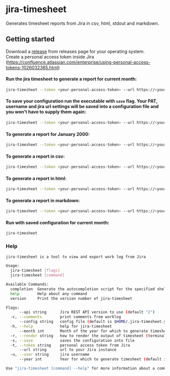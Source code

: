 # jira-timesheet

Generates timesheet reports from Jira in csv, html, stdout and markdown.  

## Getting started
Download a [release](https://github.com/sunspinx/jira-timesheet/releases) from releases page for your operating system.  
Create a personal access token inside Jira (https://confluence.atlassian.com/enterprise/using-personal-access-tokens-1026032365.html)

#### Run the jira timesheet to generate a report for current month:
```bash
jira-timesheet --token <your-personal-access-token> --url https://<your-jira-instance> --user <jira-account-name>
```

#### To save your configuration run the executable with `save` flag. Your PAT, username and jira url settings will be saved into a configuration file and you won't have to supply them again:
```bash
jira-timesheet --token <your-personal-access-token> --url https://<your-jira-instance> --user <jira-account-name> --save
```

#### To generate a report for January 2000:
```bash
jira-timesheet --token <your-personal-access-token> --url https://<your-jira-instance> --user <jira-account-name> --month 1 --year 2000
```

#### To generate a report in csv:
```bash
jira-timesheet --token <your-personal-access-token> --url https://<your-jira-instance> --user <jira-account-name> --render csv
```

#### To generate a report in html:
```bash
jira-timesheet --token <your-personal-access-token> --url https://<your-jira-instance> --user <jira-account-name> --render html
```

#### To generate a report in markdown:
```bash
jira-timesheet --token <your-personal-access-token> --url https://<your-jira-instance> --user <jira-account-name> --render markdown
```

#### Run with saved configuration for current month:
```bash
jira-timesheet
```

### Help
```bash
jira-timesheet is a tool to view and export work log from Jira

Usage:
  jira-timesheet [flags]
  jira-timesheet [command]

Available Commands:
  completion  Generate the autocompletion script for the specified shell
  help        Help about any command
  version     Print the version number of jira-timesheet

Flags:
      --api string      Jira REST API version to use (default "2")
  -c, --comments        print comments from worklog
      --config string   config file (default is $HOME/.jira-timesheet.yaml)
  -h, --help            help for jira-timesheet
      --month int       Month of the year for which to generate timesheet (default is current month)
  -r, --render string   how to render the output of timesheet (terminal/csv/html/markdown) (default "terminal")
  -s, --save            saves the configuration into file
  -t, --token string    personal access token from Jira
      --url string      url to your Jira instance
  -u, --user string     jira username
      --year int        Year for which to generate timesheet (default is current year, has to be used with --month)

Use "jira-timesheet [command] --help" for more information about a command.
```
